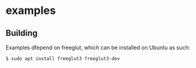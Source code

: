 # examples


## Building

Examples dfepend on freeglut, which can be installed on Ubuntu as such:

```shell
$ sudo apt install freeglut3 freeglut3-dev
```

